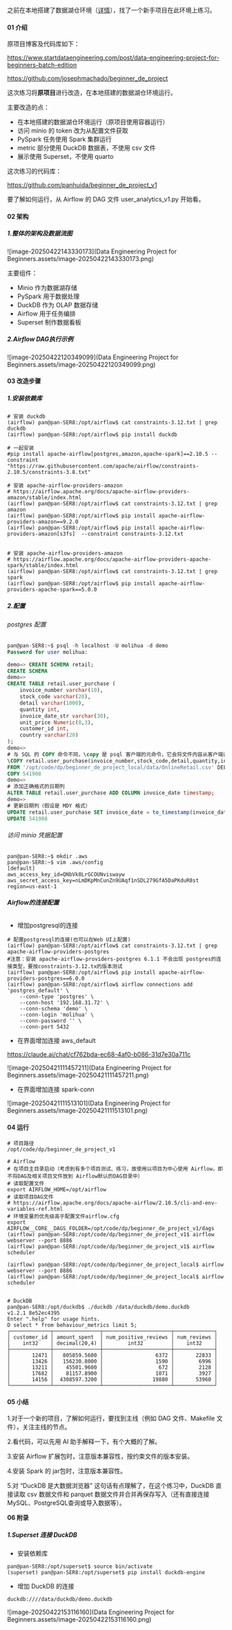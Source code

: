 之前在本地搭建了数据湖仓环境（[详情](https://mp.weixin.qq.com/s/lbPMmtUubUbbLmDmnTQ09A)），找了一个新手项目在此环境上练习。



#### **01 介绍**

原项目博客及代码库如下：

https://www.startdataengineering.com/post/data-engineering-project-for-beginners-batch-edition

https://github.com/josephmachado/beginner_de_project



这次练习将**原项目**进行改造，在本地搭建的数据湖仓环境运行。

主要改造的点：

- 在本地搭建的数据湖仓环境运行（原项目使用容器运行）
- 访问 minio 的 token 改为从配置文件获取
- PySpark 任务使用 Spark 集群运行
- metric 部分使用 DuckDB 数据表，不使用 csv 文件
- 展示使用 Superset，不使用 quarto



这次练习的代码库：

https://github.com/panhuida/beginner_de_project_v1

要了解如何运行，从 Airflow 的 DAG 文件 user_analytics_v1.py 开始看。



#### **02 架构**

##### **1.整体的架构及数据流图**

![image-20250422143330173](Data Engineering Project for Beginners.assets/image-20250422143330173.png)

主要组件：

- Minio 作为数据湖存储
- PySpark 用于数据处理
- DuckDB 作为 OLAP 数据存储
- Airflow 用于任务编排
- Superset 制作数据看板



##### **2.Airflow DAG执行示例**

![image-20250422120349099](Data Engineering Project for Beginners.assets/image-20250422120349099.png)



#### **03 改造步骤**

##### 1.安装依赖库

```shell
# 安装 duckdb
(airflow) pan@pan-SER8:/opt/airflow$ cat constraints-3.12.txt | grep duckdb
(airflow) pan@pan-SER8:/opt/airflow$ pip install duckdb

# 一起安装
#pip install apache-airflow[postgres,amazon,apache-spark]==2.10.5 --constraint "https://raw.githubusercontent.com/apache/airflow/constraints-2.10.5/constraints-3.8.txt"

# 安装 apache-airflow-providers-amazon
# https://airflow.apache.org/docs/apache-airflow-providers-amazon/stable/index.html
(airflow) pan@pan-SER8:/opt/airflow$ cat constraints-3.12.txt | grep amazon
(airflow) pan@pan-SER8:/opt/airflow$ pip install apache-airflow-providers-amazon==9.2.0
(airflow) pan@pan-SER8:/opt/airflow$ pip install apache-airflow-providers-amazon[s3fs]  --constraint constraints-3.12.txt 


# 安装 apache-airflow-providers-amazon
# https://airflow.apache.org/docs/apache-airflow-providers-apache-spark/stable/index.html
(airflow) pan@pan-SER8:/opt/airflow$ cat constraints-3.12.txt | grep spark
(airflow) pan@pan-SER8:/opt/airflow$ pip install apache-airflow-providers-apache-spark==5.0.0
```



##### 2.配置

###### postgres 配置

```sql
pan@pan-SER8:~$ psql -h localhost -U molihua -d demo
Password for user molihua: 

demo=> CREATE SCHEMA retail;
CREATE SCHEMA
demo=>
CREATE TABLE retail.user_purchase (
    invoice_number varchar(10),
    stock_code varchar(20),
    detail varchar(1000),
    quantity int,
    invoice_date_str varchar(30),
    unit_price Numeric(8,3),
    customer_id int,
    country varchar(20)
);
demo=>
# 与 SQL 的 COPY 命令不同，\copy 是 psql 客户端的元命令，它会将文件内容从客户端读取并传输到服务器，因此不需要服务器对文件系统的权限
\COPY retail.user_purchase(invoice_number,stock_code,detail,quantity,invoice_date_str,unit_price,customer_id,country) 
FROM '/opt/code/dp/beginner_de_project_local/data/OnlineRetail.csv' DELIMITER ','  CSV HEADER;
COPY 541908
demo=>
# 添加正确格式的日期列
ALTER TABLE retail.user_purchase ADD COLUMN invoice_date timestamp;
demo=>
# 更新日期列（假设是 MDY 格式）
UPDATE retail.user_purchase SET invoice_date = to_timestamp(invoice_date_str, 'MM/DD/YYYY HH24:MI');
UPDATE 541908
```



###### 访问 minio 凭据配置

```shell
pan@pan-SER8:~$ mkdir .aws
pan@pan-SER8:~$ vim .aws/config
[default]
aws_access_key_id=QNbVk0LrGCOUNviswayw
aws_secret_access_key=nLmDKpMnCunZn9UAqf1nSDL279GfA5DaPKduR8st
region=us-east-1
```



###### **Airflow的连接配置**

- 增加postgresql的连接

```shell
# 配置postgresql的连接(也可以在Web UI上配置)
(airflow) pan@pan-SER8:/opt/airflow$ cat constraints-3.12.txt | grep apache-airflow-providers-postgres
#注意：安装 apache-airflow-providers-postgres 6.1.1 不会出现 postgres的连接类型，要按constraints-3.12.tx的版本测试
(airflow) pan@pan-SER8:/opt/airflow$ pip install apache-airflow-providers-postgres==6.0.0
(airflow) pan@pan-SER8:/opt/airflow$ airflow connections add 'postgres_default' \
    --conn-type 'postgres' \
    --conn-host '192.168.31.72' \
    --conn-schema 'demo' \
    --conn-login 'molihua' \
    --conn-password '' \
    --conn-port 5432
```

- 在界面增加连接 aws_default

https://claude.ai/chat/cf762bda-ec68-4af0-b086-31d7e30a711c

![image-20250421111457211](Data Engineering Project for Beginners.assets/image-20250421111457211.png)



- 在界面增加连接 spark-conn

![image-20250421111513101](Data Engineering Project for Beginners.assets/image-20250421111513101.png)



#### 04 运行

```shell
# 项目路径
/opt/code/dp/beginner_de_project_v1

# Airflow
# 在项目主目录启动（考虑到有多个项目测试、练习，故使用以项目为中心使用 Airflow，即不将DAG及相关项目文件放到 Airflow默认的DAG目录中）
# 读取配置文件
export AIRFLOW_HOME=/opt/airflow
# 读取项目DAG文件
# https://airflow.apache.org/docs/apache-airflow/2.10.5/cli-and-env-variables-ref.html
# 环境变量的优先级高于配置文件airflow.cfg
export AIRFLOW__CORE__DAGS_FOLDER=/opt/code/dp/beginner_de_project_v1/dags
(airflow) pan@pan-SER8:/opt/code/dp/beginner_de_project_v1$ airflow webserver --port 8886
(airflow) pan@pan-SER8:/opt/code/dp/beginner_de_project_v1$ airflow scheduler

(airflow) pan@pan-SER8:/opt/code/dp/beginner_de_project_local$ airflow webserver --port 8886
(airflow) pan@pan-SER8:/opt/code/dp/beginner_de_project_local$ airflow scheduler


# DuckDB
pan@pan-SER8:/opt/duckdb$ ./duckdb /data/duckdb/demo.duckdb
v1.2.1 8e52ec4395
Enter ".help" for usage hints.
D select * from behaviour_metrics limit 5;
┌─────────────┬───────────────┬──────────────────────┬─────────────┐
│ customer_id │ amount_spent  │ num_positive_reviews │ num_reviews │
│    int32    │ decimal(20,4) │        int32         │    int32    │
├─────────────┼───────────────┼──────────────────────┼─────────────┤
│       12471 │   805859.5600 │                 6372 │       22833 │
│       13426 │   156230.8000 │                 1590 │        6996 │
│       13211 │    45501.9600 │                  672 │        2128 │
│       17682 │    81157.8900 │                 1071 │        3927 │
│       14156 │  4308597.3200 │                19880 │       53960 │
└─────────────┴───────────────┴──────────────────────┴─────────────┘
```



#### **05 小结**

1.对于一个新的项目，了解如何运行，要找到主线（例如 DAG 文件、Makefile 文件），关注主线的节点。

2.看代码，可以先用 AI 助手解释一下，有个大概的了解。

3.安装 Airflow 扩展包时，注意版本兼容性，按约束文件的版本安装。

4.安装 Spark 的 jar包时，注意版本兼容性。

5.对 “DuckDB 是大数据浏览器” 这句话有点理解了，在这个练习中，DuckDB 直接读取 csv 数据文件和 parquet 数据文件并合并再保存写入（还有直接连接MySQL、PostgreSQL查询或导入数据等）。



**06 附录**

##### 1.Superset 连接 DuckDB

- 安装依赖库

```shell
pan@pan-SER8:/opt/superset$ source bin/activate
(superset) pan@pan-SER8:/opt/superset$ pip install duckdb-engine
```

- 增加 DuckDB 的连接

```shell
duckdb:////data/duckdb/demo.duckdb
```

![image-20250422153116160](Data Engineering Project for Beginners.assets/image-20250422153116160.png)


